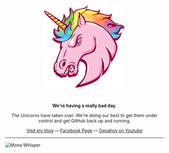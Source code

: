 <div align="center">
  <p>
    <img width="256" src="https://github.com/Phonbopit/phonbopit/blob/master/github-unicorn.png" />
  </p>
  <br>
  <p><strong>We're having a really bad day.</strong></p>
  
  <p>The Unicorns have taken over. We're doing our best to get them under control and get GitHub back up and running.</p>
  
  <p>
    <a href="https://devahoy.com">Visit my blog</a> — <a href="https://facebook.com/devahoy">Facebook Page</a> — <a href="https://youtube.com/c/DevahoyOfficial">Devahoy on Youtube</a>
  </p>
</div>

---

![Mona Whisper](https://github.githubassets.com/images/mona-whisper.gif)
